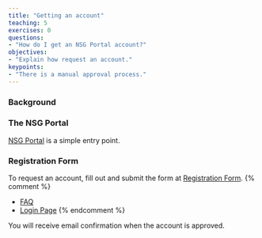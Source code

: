 ```yaml
---
title: "Getting an account"
teaching: 5
exercises: 0
questions:
- "How do I get an NSG Portal account?"
objectives:
- "Explain how request an account."
keypoints:
- "There is a manual approval process."
---
```

### Background

 
### The NSG Portal

 [NSG Portal](http://www.nsgportal.org) is a simple entry point.

### Registration Form

To request an account, fill out and submit the form
at [Registration Form](http://www.nsgportal.org/gest/reg.php).
{% comment %}
- [FAQ](http://www.nsgportal.org/faq.html)
- [Login Page](https://nsgdev.sdsc.edu:8443/portal2)
{% endcomment %}

You will receive email confirmation when the account is approved.

